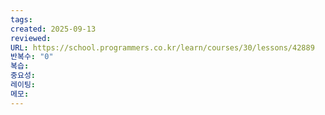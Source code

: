 ```yaml
---
tags:
created: 2025-09-13
reviewed:
URL: https://school.programmers.co.kr/learn/courses/30/lessons/42889
반복수: "0"
복습:
중요성:
레이팅:
메모:
---
```

